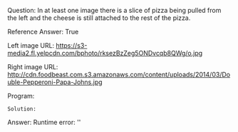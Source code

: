 Question: In at least one image there is a slice of pizza being pulled from the left and the cheese is still attached to the rest of the pizza.

Reference Answer: True

Left image URL: https://s3-media2.fl.yelpcdn.com/bphoto/rksezBzZeg5ONDvcqb8QWg/o.jpg

Right image URL: http://cdn.foodbeast.com.s3.amazonaws.com/content/uploads/2014/03/Double-Pepperoni-Papa-Johns.jpg

Program:

```
Solution:
```
Answer: Runtime error: ''

